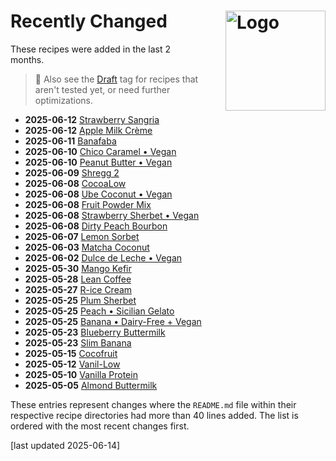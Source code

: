 # Recently Changed<img style="float: right; margin-left: 1.5em;" width=160 alt="Logo" src="../logo-changed.png" />
<!--
1. git log --since="2 months ago" --pretty=format:"%H %ad %s" --date=short --numstat recipes >history.txt
2. add "history.txt" as a source to NotebookLM (as "Copied text")
3. paste the prompt:

use the "history.txt" source which has this format: records are lines separated by an empty line;
1st line is Commit SHA, Commit date, and Commit message;
the other lines hold the number of added and deleted lines for each file changed in the commit,
which can be used to infer the changeset size, followed by the path of the file.

list the names of the directory under recipes for all changes of "README.md" files
that have at least one record with more than 40 lines added. sort the list by the date in descneding order,
and include the date of the change before the name, in bold text.
leave out the text " (Deluxe)" in the visible directory name.
link the directory name using Markdown format, with the URL prefix
"/ice-creamery/" followed by the first letter of the name as a 2nd path component,
and finally followed by the FULL original directory name.
url-encode that link. so to reiterate, the links have the markdown format
"[shortened directory name](url-enconded full directory name)".
put the number of added lines into a HTML comment after the link, in the format "added NNN lines".
-->

These recipes were added in the last 2 months.

> 👀 Also see the [Draft](https://jhermann.github.io/ice-creamery/tags/#tag:draft) tag for recipes that aren't tested yet, or need further optimizations.

*   **2025-06-12** [Strawberry Sangria](/ice-creamery/S/Strawberry%20Sangria%20(Deluxe)) <!-- added 67 lines -->
*   **2025-06-12** [Apple Milk Crème](/ice-creamery/A/Apple%20Milk%20Cr%C3%A8me%20(Deluxe)) <!-- added 84 lines -->
*   **2025-06-11** [Banafaba](/ice-creamery/B/Banafaba%20(Deluxe)) <!-- added 76 lines -->
*   **2025-06-10** [Chico Caramel • Vegan](/ice-creamery/C/Chico%20Caramel%20%E2%80%A2%20Vegan%20(Deluxe)) <!-- added 85 lines -->
*   **2025-06-10** [Peanut Butter • Vegan](/ice-creamery/P/Peanut%20Butter%20%E2%80%A2%20Vegan%20(Deluxe)) <!-- added 68 lines -->
*   **2025-06-09** [Shregg 2](/ice-creamery/S/Shregg%202%20(Deluxe)) <!-- added 64 lines -->
*   **2025-06-08** [CocoaLow](/ice-creamery/C/CocoaLow%20(Deluxe)) <!-- added 58 lines -->
*   **2025-06-08** [Ube Coconut • Vegan](/ice-creamery/U/Ube%20Coconut%20%E2%80%A2%20Vegan%20(Deluxe)) <!-- added 76 lines -->
*   **2025-06-08** [Fruit Powder Mix](/ice-creamery/F/Fruit%20Powder%20Mix) <!-- added 53 lines -->
*   **2025-06-08** [Strawberry Sherbet • Vegan](/ice-creamery/S/Strawberry%20Sherbet%20%E2%80%A2%20Vegan%20(Deluxe)) <!-- added 74 lines -->
*   **2025-06-08** [Dirty Peach Bourbon](/ice-creamery/D/Dirty%20Peach%20Bourbon%20(Deluxe)) <!-- added 69 lines -->
*   **2025-06-07** [Lemon Sorbet](/ice-creamery/L/Lemon%20Sorbet%20(Deluxe)) <!-- added 70 lines -->
*   **2025-06-03** [Matcha Coconut](/ice-creamery/M/Matcha%20Coconut%20(Deluxe)) <!-- added 70 lines -->
*   **2025-06-02** [Dulce de Leche • Vegan](/ice-creamery/D/Dulce%20de%20Leche%20%E2%80%A2%20Vegan%20(Deluxe)) <!-- added 65 lines -->
*   **2025-05-30** [Mango Kefir](/ice-creamery/M/Mango%20Kefir%20(Deluxe)) <!-- added 67 lines -->
*   **2025-05-28** [Lean Coffee](/ice-creamery/L/Lean%20Coffee%20(Deluxe)) <!-- added 74 lines -->
*   **2025-05-27** [R-ice Cream](/ice-creamery/R/R-ice%20Cream%20(Deluxe)) <!-- added 69 lines -->
*   **2025-05-25** [Plum Sherbet](/ice-creamery/P/Plum%20Sherbet%20(Deluxe)) <!-- added 51 lines -->
*   **2025-05-25** [Peach • Sicilian Gelato](/ice-creamery/P/Peach%20%E2%80%A2%20Sicilian%20Gelato%20(Deluxe)) <!-- added 65 lines -->
*   **2025-05-25** [Banana • Dairy-Free + Vegan](/ice-creamery/B/Banana%20%E2%80%A2%20Dairy-Free%20%2B%20Vegan%20(Deluxe)) <!-- added 62 lines -->
*   **2025-05-23** [Blueberry Buttermilk](/ice-creamery/B/Blueberry%20Buttermilk%20(Deluxe)) <!-- added 46 lines -->
*   **2025-05-23** [Slim Banana](/ice-creamery/S/Slim%20Banana%20(Deluxe)) <!-- added 51 lines -->
*   **2025-05-15** [Cocofruit](/ice-creamery/C/Cocofruit%20(Deluxe)) <!-- added 60 lines -->
*   **2025-05-12** [Vanil-Low](/ice-creamery/V/Vanil-Low%20(Deluxe)) <!-- added 44 lines -->
*   **2025-05-10** [Vanilla Protein](/ice-creamery/V/Vanilla%20Protein%20(Deluxe)) <!-- added 50 lines -->
*   **2025-05-05** [Almond Buttermilk](/ice-creamery/A/Almond%20Buttermilk%20(Deluxe)) <!-- added 48 lines -->

These entries represent changes where the `README.md` file within their respective recipe directories
had more than 40 lines added. The list is ordered with the most recent changes first.

[last updated 2025-06-14]
